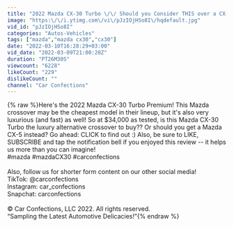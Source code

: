 ```yaml
---
title: "2022 Mazda CX-30 Turbo \/\/ Should you Consider THIS over a CX-5??"
image: "https:\/\/i.ytimg.com\/vi\/pJzIOjHSo8I\/hqdefault.jpg"
vid_id: "pJzIOjHSo8I"
categories: "Autos-Vehicles"
tags: ["mazda","mazda cx30","cx30"]
date: "2022-03-10T16:28:29+03:00"
vid_date: "2022-03-09T21:00:20Z"
duration: "PT26M30S"
viewcount: "6228"
likeCount: "229"
dislikeCount: ""
channel: "Car Confections"
---
```

{% raw %}Here's the 2022 Mazda CX-30 Turbo Premium! This Mazda crossover may be the cheapest model in their lineup, but it's also very luxurious (and fast) as well! So at $34,000 as tested, is this Mazda CX-30 Turbo the luxury alternative crossover to buy?? Or should you get a Mazda CX-5 instead? Go ahead: CLICK to find out :) Also, be sure to LIKE, SUBSCRIBE and tap the notification bell if you enjoyed this review -- it helps us more than you can imagine! <br />#mazda #mazdaCX30 #carconfections<br /><br />Also, follow us for shorter form content on our other social media!<br />TikTok: @carconfections<br />Instagram: car_confections<br />Snapchat: carconfections<br /><br />© Car Confections, LLC 2022. All rights reserved.<br />“Sampling the Latest Automotive Delicacies!”{% endraw %}
